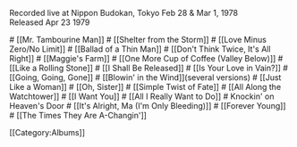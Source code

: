 <p class="recdate">Recorded live at Nippon Budokan, Tokyo Feb 28 &amp; Mar 1, 1978<br>
Released Apr 23 1979</p>
# [[Mr. Tambourine Man]]
# [[Shelter from the Storm]]
# [[Love Minus Zero/No Limit]]
# [[Ballad of a Thin Man]]
# [[Don't Think Twice, It's All Right]]
# [[Maggie's Farm]]
# [[One More Cup of Coffee (Valley Below)]]
# [[Like a Rolling Stone]]
# [[I Shall Be Released]]
# [[Is Your Love in Vain?]]
# [[Going, Going, Gone]]
# [[Blowin' in the Wind]](several versions)
# [[Just Like a Woman]]
# [[Oh, Sister]]
# [[Simple Twist of Fate]]
# [[All Along the Watchtower]]
# [[I Want You]]
# [[All I Really Want to Do]]
# Knockin' on Heaven's Door
# [[It's Alright, Ma (I'm Only Bleeding)]]
# [[Forever Young]]
# [[The Times They Are A-Changin']]

[[Category:Albums]]